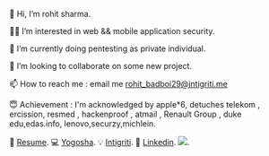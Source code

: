 👋 Hi, I’m rohit sharma.

👷‍♂️ I’m interested in web && mobile application security.

🌱 I’m currently doing pentesting as private individual.

💞️ I’m looking to collaborate on some new project.

📫 How to reach me : email me  rohit_badboi29@intigriti.me 

😇 Achievement : I'm acknowledged by apple*6, detuches telekom , ercission, resmed , hackenproof , atmail , Renault Group , duke edu,edas.info, lenovo,securzy,michlein.

👷‍  [Resume](https://drive.google.com/file/d/1gVfAZXKPnd4bBVA-heElEEfc-8u7UYcH/view?usp=sharing).
💻  [Yogosha](https://app.yogosha.com/r/r0x5r).
 💡  [Intigriti](https://app.intigriti.com/profile/rohit_badboi29).
 🔖 [Linkedin](https://www.linkedin.com/in/r0x5r/).
![](https://komarev.com/ghpvc/?username=rohit0x5).



